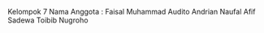 Kelompok 7
Nama Anggota : Faisal Muhammad Audito Andrian
               Naufal Afif Sadewa
               Toibib Nugroho
